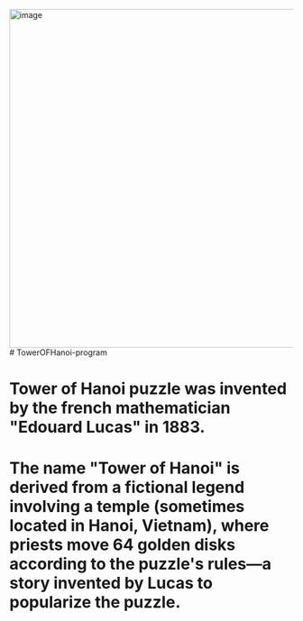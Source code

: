 <img width="950" height="601" alt="image" src="https://github.com/user-attachments/assets/71235fa4-5309-42f3-b91d-0334d9da1917" /># TowerOFHanoi-program
# Tower of Hanoi puzzle was invented by the french mathematician "Edouard Lucas" in 1883.
# The name "Tower of Hanoi" is derived from a fictional legend involving a temple (sometimes located in Hanoi, Vietnam), where priests move 64 golden disks according  to the puzzle's rules—a story invented by Lucas to popularize the puzzle.
